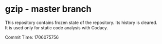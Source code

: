 # gzip - master branch

This repository contains frozen state of the repository.
Its history is cleared. It is used only for static code
analysis with Codacy.

Commit Time: 1706075756